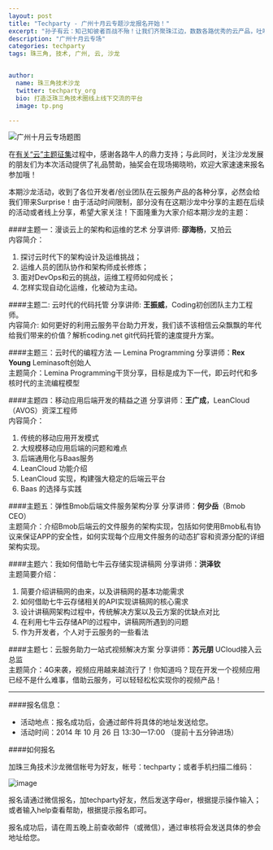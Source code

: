```yaml
---
layout: post
title: "Techparty - 广州十月云专题沙龙报名开始！"
excerpt: "孙子有云：知己知彼者百战不殆！让我们齐聚珠江边，数数各路优秀的云产品，吐吐各种坑爹的槽，更可与初创团队 face to face 摩擦出火花!"
description: "广州十月云专场"
categories: techparty
tags: 珠三角, 技术, 广州, 云, 沙龙


author:
  name: 珠三角技术沙龙
  twitter: techparty_org
  bio: 打造泛珠三角技术圈线上线下交流的平台
  image: tp.png

---
```


![广州十月云专场题图](http://ww1.sinaimg.cn/large/6907a9d0gw1el9dyiun7gj20ez0fc758.jpg)

在[有关“云”主题征集](http://techparty.org/techparty/2014/10/13/gztechparty-cloud-stuff-with-startups/)过程中，感谢各路牛人的鼎力支持；与此同时，关注沙龙发展的朋友们为本次活动提供了礼品赞助，抽奖会在现场揭晓哟，欢迎大家速速来报名参加哦！
  
本期沙龙活动，收到了各位开发者/创业团队在云服务产品的各种分享，必然会给我们带来Surprise！由于活动时间限制，部分没有在这期沙龙中分享的主题在后续的活动或者线上分享，希望大家关注！下面隆重为大家介绍本期沙龙的主题：

####主题一：漫谈云上的架构和运维的艺术
分享讲师: **邵海杨**，又拍云  
内容简介：

1. 探讨云时代下的架构设计及运维挑战；
2. 运维人员的团队协作和架构师成长修炼；
3. 面对DevOps和云的挑战，运维工程师如何成长；
4. 怎样实现自动化运维，化被动为主动。


####主题二: 云时代的代码托管
分享讲师: **王振威**，Coding初创团队主力工程师。  
内容简介: 如何更好的利用云服务平台助力开发，我们该不该相信云朵飘飘的年代给我们带来的价值？解析coding.net git代码托管的速度提升方案。


####主题三：云时代的编程方法 — Lemina Programming
分享讲师：**Rex Young**  Leminasoft创始人  
主题简介：Lemina Programming干货分享，目标是成为下一代，即云时代和多核时代的主流编程模型


####主题四：移动应用后端开发的精益之道
分享讲师：**王广成**，LeanCloud（AVOS）资深工程师  
内容简介：

1. 传统的移动应用开发模式
2. 大规模移动应用后端的问题和难点
3. 后端通用化与Baas服务
4. LeanCloud 功能介绍
5. LeanCloud 实现，构建强大稳定的后端云平台
6. Baas 的选择与实践


####主题五：弹性Bmob后端文件服务架构分享
分享讲师：**何少岳**（Bmob CEO）  
主题简介：介绍Bmob后端云的文件服务的架构实现，包括如何使用Bmob私有协议来保证APP的安全性，如何实现每个应用文件服务的动态扩容和资源分配的详细架构实现。


####主题六：我如何借助七牛云存储实现讲稿网
分享讲师：**洪泽钦**  
主题简要介绍：

1. 简要介绍讲稿网的由来，以及讲稿网的基本功能需求
2. 如何借助七牛云存储相关的API实现讲稿网的核心需求
3. 设计讲稿网架构过程中，传统解决方案以及云方案的优缺点对比
4. 在利用七牛云存储API的过程中，讲稿网所遇到的问题
5. 作为开发者，个人对于云服务的一些看法


####主题七：云服务助力一站式视频解决方案
分享讲师：**苏元朋**  UCloud接入云总监  
主题简介：4G来袭，视频应用越来越流行了！你知道吗？现在开发一个视频应用已经不是什么难事，借助云服务，可以轻轻松松实现你的视频产品！

  
---

####报名信息：

* 活动地点：报名成功后，会通过邮件将具体的地址发送给您。
* 活动时间：2014 年 10 月 26 日 13:30—17:00 （提前十五分钟进场）

####如何报名

加珠三角技术沙龙微信帐号为好友，帐号：techparty；或者手机扫描二维码：

![image](http://ww1.sinaimg.cn/large/61c18847gw1e9tzpizmjsj208c08cjs1.jpg)

报名请通过微信报名，加techparty好友，然后发送字母er，根据提示操作输入；或者输入help查看帮助，根据提示报名即可。

报名成功后，请在周五晚上前查收邮件（或微信），通过审核将会发送具体的参会地址给您。